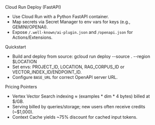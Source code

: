 Cloud Run Deploy (FastAPI)

- Use Cloud Run with a Python FastAPI container.
- Map secrets via Secret Manager to env vars for keys (e.g., GEMINI/OPENAI).
- Expose `/.well-known/ai-plugin.json` and `/openapi.json` for Actions/Extensions.

Quickstart

- Build and deploy from source: gcloud run deploy --source . --region $LOCATION
- Set envs: PROJECT_ID, LOCATION, RAG_CORPUS_ID or VECTOR_INDEX_ID/ENDPOINT_ID.
- Configure `BASE_URL` for correct OpenAPI server URL.

Pricing Pointers

- Vertex Vector Search indexing ≈ (examples * dim * 4 bytes) billed at $/GB.
- Serving billed by queries/storage; new users often receive credits (~$1,000).
- Context Cache yields ~75% discount for cached input tokens.

